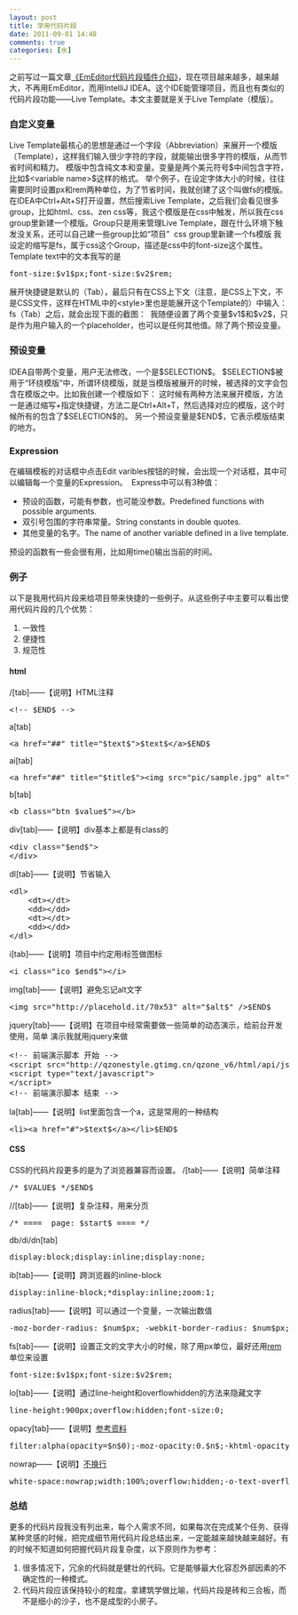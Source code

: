 ```yaml
---
layout: post
title: 学用代码片段
date: 2011-09-01 14:48
comments: true
categories: [水]
---
```

之前写过一篇文章<a href="http://yuguo.us/weblog/emeditor-snippet/">《EmEditor代码片段插件介绍》</a>，现在项目越来越多，越来越大，不再用EmEditor，而用IntelliJ IDEA。这个IDE能管理项目，而且也有类似的代码片段功能——Live Template。本文主要就是关于Live Template（模版）。
<h3>自定义变量</h3>
Live Template最核心的思想是通过一个字段（Abbreviation）来展开一个模版（Template），这样我们输入很少字符的字段，就能输出很多字符的模版，从而节省时间和精力。
模版中包含纯文本和变量。变量是两个美元符号$中间包含字符，比如$&lt;variable name&gt;$这样的格式。
举个例子，在设定字体大小的时候，往往需要同时设置px和rem两种单位，为了节省时间，我就创建了这个叫做fs的模版。
在IDEA中Ctrl+Alt+S打开设置，然后搜索Live Template，之后我们会看见很多group，比如html、css、zen css等，我这个模版是在css中触发，所以我在css group里新建一个模版。Group只是用来管理Live Template，跟在什么环境下触发没关系，还可以自己建一些group比如“项目”
<a href="http://yuguo.us/files/2011/08/live_template_1.png"><img class="aligncenter size-full wp-image-888" title="live_template_1" src="http://yuguo.us/files/2011/08/live_template_1.png" alt=""   /></a>
css group里新建一个fs模版
我设定的缩写是fs，属于css这个Group，描述是css中的font-size这个属性。
Template text中的文本我写的是
<pre>font-size:$v1$px;font-size:$v2$rem;</pre>
展开快捷键是默认的（Tab），最后只有在CSS上下文（注意，是CSS上下文，不是CSS文件，这样在HTML中的&lt;style&gt;里也是能展开这个Template的）中输入：fs（Tab）之后，就会出现下面的截图：
<a href="http://yuguo.us/files/2011/08/live_template_2.png"><img class="aligncenter size-full wp-image-889" title="live_template_2" src="http://yuguo.us/files/2011/08/live_template_2.png" alt=""   /></a>
我随便设置了两个变量$v1$和$v2$，只是作为用户输入的一个placeholder，也可以是任何其他值。除了两个预设变量。
<h3>预设变量</h3>
IDEA自带两个变量，用户无法修改，一个是$SELECTION$。
$SELECTION$被用于“环绕模版”中，所谓环绕模版，就是当模版被展开的时候，被选择的文字会包含在模版之中。比如我创建一个模版如下：
这时候有两种方法来展开模版，方法一是通过缩写+指定快捷键，方法二是Ctrl+Alt+T，然后选择对应的模版，这个时候所有的包含了$SELECTION$的。
另一个预设变量是$END$，它表示模版结束的地方。
<h3>Expression</h3>
在编辑模板的对话框中点击Edit varibles按钮的时候，会出现一个对话框，其中可以编辑每一个变量的Expression。
<a href="http://yuguo.us/files/2011/08/edit_varibles.png"><img class="aligncenter size-full wp-image-893" title="edit_varibles" src="http://yuguo.us/files/2011/08/edit_varibles.png" alt=""   /></a>
Express中可以有3种值：
<ul>
	<li>预设的函数，可能有参数，也可能没参数。Predefined functions with possible arguments.</li>
	<li>双引号包围的字符串常量。String constants in double quotes.</li>
	<li>其他变量的名字。The name of another variable defined in a live template.</li>
</ul>
预设的函数有一些会很有用，比如用time()输出当前的时间。
<h3>例子</h3>
以下是我用代码片段来给项目带来快捷的一些例子。从这些例子中主要可以看出使用代码片段的几个优势：
<ol>
	<li>一致性</li>
	<li>便捷性</li>
	<li>规范性</li>
</ol>
<h4>html</h4>
/[tab]——【说明】HTML注释
<pre>&lt;!-- $END$ --&gt;</pre>
a[tab]
<pre>&lt;a href="##" title="$text$"&gt;$text$&lt;/a&gt;$END$</pre>
ai[tab]
<pre>&lt;a href="##" title="$title$"&gt;&lt;img src="pic/sample.jpg" alt="$title$" /&gt;&lt;/a&gt;</pre>
b[tab]
<pre>&lt;b class="btn_$value$"&gt;&lt;/b&gt;</pre>
div[tab]——【说明】div基本上都是有class的
<pre>&lt;div class="$end$"&gt;
&lt;/div&gt;</pre>
dl[tab]——【说明】节省输入
<pre>&lt;dl&gt;
	&lt;dt&gt;&lt;/dt&gt;
	&lt;dd&gt;&lt;/dd&gt;
	&lt;dt&gt;&lt;/dt&gt;
	&lt;dd&gt;&lt;/dd&gt;
&lt;/dl&gt;</pre>
i[tab]——【说明】项目中约定用i标签做图标
<pre>&lt;i class="ico_$end$"&gt;&lt;/i&gt;</pre>
img[tab]——【说明】避免忘记alt文字
<pre>&lt;img src="http://placehold.it/70x53" alt="$alt$" /&gt;$END$</pre>
jquery[tab]——【说明】在项目中经常需要做一些简单的动态演示，给前台开发使用，简单 演示我就用jquery来做
<pre>&lt;!-- 前端演示脚本 开始 --&gt;
&lt;script src="http://qzonestyle.gtimg.cn/qzone_v6/html/api/js/jq.js" type="text/javascript"&gt;&lt;/script&gt;
&lt;script type="text/javascript"&gt;
&lt;/script&gt;
&lt;!-- 前端演示脚本 结束 --&gt;</pre>
la[tab]——【说明】list里面包含一个a，这是常用的一种结构
<pre>&lt;li&gt;&lt;a href="#"&gt;$text$&lt;/a&gt;&lt;/li&gt;$END$</pre>
<h4>CSS</h4>
CSS的代码片段更多的是为了浏览器兼容而设置。
/[tab]——【说明】简单注释
<pre>/* $VALUE$ */$END$</pre>
//[tab]——【说明】复杂注释，用来分页
<pre>/* ====  page: $start$ ==== */</pre>
db/di/dn[tab]
<pre>display:block;display:inline;display:none;</pre>
ib[tab]——【说明】跨浏览器的inline-block
<pre>display:inline-block;*display:inline;zoom:1;</pre>
radius[tab]——【说明】可以通过一个变量，一次输出数值
<pre>-moz-border-radius: $num$px; -webkit-border-radius: $num$px; border-radius: $num$px;</pre>
fs[tab]——【说明】设置正文的文字大小的时候，除了用px单位，最好还用<a href="http://rebuildpattern.com/node/151">rem</a>单位来设置
<pre>font-size:$v1$px;font-size:$v2$rem;</pre>
lo[tab]——【说明】通过line-height和overflowhidden的方法来隐藏文字
<pre>line-height:900px;overflow:hidden;font-size:0;</pre>
opacy[tab]——【说明】<a href="http://rebuildpattern.com/node/104">参考资料</a>
<pre>filter:alpha(opacity=$n$0);-moz-opacity:0.$n$;-khtml-opacity: 0.$n$;opacity: 0.$n$;</pre>
nowrap——【说明】<a href="http://rebuildpattern.com/node/106">不换行</a>
<pre>white-space:nowrap;width:100%;overflow:hidden;-o-text-overflow:ellipsis;text-overflow:ellipsis;word-wrap:normal</pre>
<h3>总结</h3>
更多的代码片段我没有列出来，每个人需求不同，如果每次在完成某个任务、获得某种灵感的时候，把完成细节用代码片段总结出来，一定能越来越快越来越好。有的时候不知道如何把握代码片段复杂度，以下原则作为参考：
<ol>
	<li>很多情况下，冗余的代码就是健壮的代码。它是能够最大化容忍外部因素的不确定性的一种模式。</li>
	<li>代码片段应该保持较小的粒度。拿建筑学做比喻，代码片段是砖和三合板，而不是细小的沙子，也不是成型的小房子。</li>
</ol>
